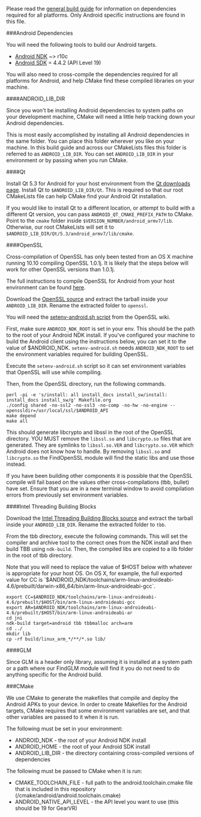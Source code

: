 Please read the [general build guide](BUILD.md) for information on dependencies required for all platforms. Only Android specific instructions are found in this file.

###Android Dependencies

You will need the following tools to build our Android targets.

* [Android NDK](https://developer.android.com/tools/sdk/ndk/index.html) ~> r10c
* [Android SDK](http://developer.android.com/sdk/installing/index.html) = 4.4.2 (API Level 19)

You will also need to cross-compile the dependencies required for all platforms for Android, and help CMake find these compiled libraries on your machine.

####ANDROID_LIB_DIR

Since you won't be installing Android dependencies to system paths on your development machine, CMake will need a little help tracking down your Android dependencies. 

This is most easily accomplished by installing all Android dependencies in the same folder. You can place this folder wherever you like on your machine. In this build guide and across our CMakeLists files this folder is referred to as `ANDROID_LIB_DIR`. You can set `ANDROID_LIB_DIR` in your environment or by passing when you run CMake.

####Qt

Install Qt 5.3 for Android for your host environment from the [Qt downloads page](http://www.qt.io/download/). Install Qt to ``$ANDROID_LIB_DIR/Qt``. This is required so that our root CMakeLists file can help CMake find your Android Qt installation.

If you would like to install Qt to a different location, or attempt to build with a different Qt version, you can pass `ANDROID_QT_CMAKE_PREFIX_PATH` to CMake. Point to the `cmake` folder inside `$VERSION_NUMBER/android_armv7/lib`. Otherwise, our root CMakeLists will set it to `$ANDROID_LIB_DIR/Qt/5.3/android_armv7/lib/cmake`.

####OpenSSL

Cross-compilation of OpenSSL has only been tested from an OS X machine running 10.10 compiling OpenSSL 1.0.1j. It is likely that the steps below will work for other OpenSSL versions than 1.0.1j.

The full instructions to compile OpenSSL for Android from your host environment can be found [here](http://wiki.openssl.org/index.php/Android).

Download the [OpenSSL source](https://www.openssl.org/source/) and extract the tarball inside your `ANDROID_LIB_DIR`. Rename the extracted folder to `openssl`.

You will need the [setenv-android.sh script](http://wiki.openssl.org/index.php/File:Setenv-android.sh) from the OpenSSL wiki. 

First, make sure `ANDROID_NDK_ROOT` is set in your env. This should be the path to the root of your Android NDK install. If you've configured your machine to build the Android client using the instructions below, you can set it to the value of $ANDROID_NDK. `setenv-android.sh` needs `ANDROID_NDK_ROOT` to set the environment variables required for building OpenSSL.

Execute the `setenv-android.sh` script so it can set environment variables that OpenSSL will use while compiling.

Then, from the OpenSSL directory, run the following commands.

```
perl -pi -e 's/install: all install_docs install_sw/install: install_docs install_sw/g' Makefile.org 
./config shared -no-ssl2 -no-ssl3 -no-comp -no-hw -no-engine --openssldir=/usr/local/ssl/$ANDROID_API 
make depend
make all
```

This should generate libcrypto and libssl in the root of the OpenSSL directory. YOU MUST remove the `libssl.so` and `libcrypto.so` files that are generated. They are symlinks to `libssl.so.VER` and `libcrypto.so.VER` which Android does not know how to handle. By removing `libssl.so` and `libcrypto.so` the FindOpenSSL module will find the static libs and use those instead.

If you have been building other components it is possible that the OpenSSL compile will fail based on the values other cross-compilations (tbb, bullet) have set. Ensure that you are in a new terminal window to avoid compilation errors from previously set environment variables.

####Intel Threading Building Blocks

Download the [Intel Threading Building Blocks source](https://www.threadingbuildingblocks.org/download) and extract the tarball inside your `ANDROID_LIB_DIR`. Rename the extracted folder to `tbb`.

From the tbb directory, execute the following commands. This will set the compiler and archive tool to the correct ones from the NDK install and then build TBB using `ndk-build`. Then, the compiled libs are copied to a lib folder in the root of tbb directory.

Note that you will need to replace the value of $HOST below with whatever is appropriate for your host OS. On OS X, for example, the full exported value for CC is `$ANDROID_NDK/toolchains/arm-linux-androideabi-4.6/prebuilt/darwin-x86_64/bin/arm-linux-androideabi-gcc`.

```
export CC=$ANDROID_NDK/toolchains/arm-linux-androideabi-4.6/prebuilt/$HOST/bin/arm-linux-androideabi-gcc
export AR=$ANDROID_NDK/toolchains/arm-linux-androideabi-4.6/prebuilt/$HOST/bin/arm-linux-androideabi-ar
cd jni
ndk-build target=android tbb tbbmalloc arch=arm
cd ../
mkdir lib
cp -rf build/linux_arm_*/**/*.so lib/
```

####GLM

Since GLM is a header only library, assuming it is installed at a system path or a path where our FindGLM module will find it you do not need to do anything specific for the Android build.

###CMake

We use CMake to generate the makefiles that compile and deploy the Android APKs to your device. In order to create Makefiles for the Android targets, CMake requires that some environment variables are set, and that other variables are passed to it when it is run.

The following must be set in your environment:

* ANDROID_NDK - the root of your Android NDK install
* ANDROID_HOME - the root of your Android SDK install
* ANDROID_LIB_DIR - the directory containing cross-compiled versions of dependencies

The following must be passed to CMake when it is run:

* CMAKE_TOOLCHAIN_FILE - full path to the android.toolchain.cmake file that is included in this repository (/cmake/android/android.toolchain.cmake)
* ANDROID_NATIVE_API_LEVEL - the API level you want to use (this should be 19 for GearVR)
